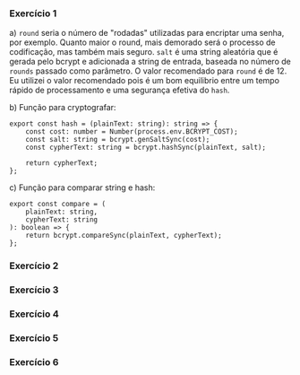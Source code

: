 ### Exercício 1
a) `round` seria o número de "rodadas" utilizadas para encriptar uma senha, por exemplo. Quanto maior o round, mais demorado será o processo de codificação, mas também mais seguro.
`salt` é uma string aleatória que é gerada pelo bcrypt e adicionada a string de entrada, baseada no número de `rounds` passado como parâmetro.
O valor recomendado para `round` é de 12. Eu utilizei o valor recomendado pois é um bom equilibrio entre um tempo rápido de processamento e uma segurança efetiva do `hash`.

b) Função para cryptografar:
```
export const hash = (plainText: string): string => {
    const cost: number = Number(process.env.BCRYPT_COST);
    const salt: string = bcrypt.genSaltSync(cost);
    const cypherText: string = bcrypt.hashSync(plainText, salt);

    return cypherText;
};
```

c) Função para comparar string e hash:
```
export const compare = (
    plainText: string,
    cypherText: string
): boolean => {
    return bcrypt.compareSync(plainText, cypherText);
};
```

### Exercício 2

### Exercício 3

### Exercício 4

### Exercício 5

### Exercício 6